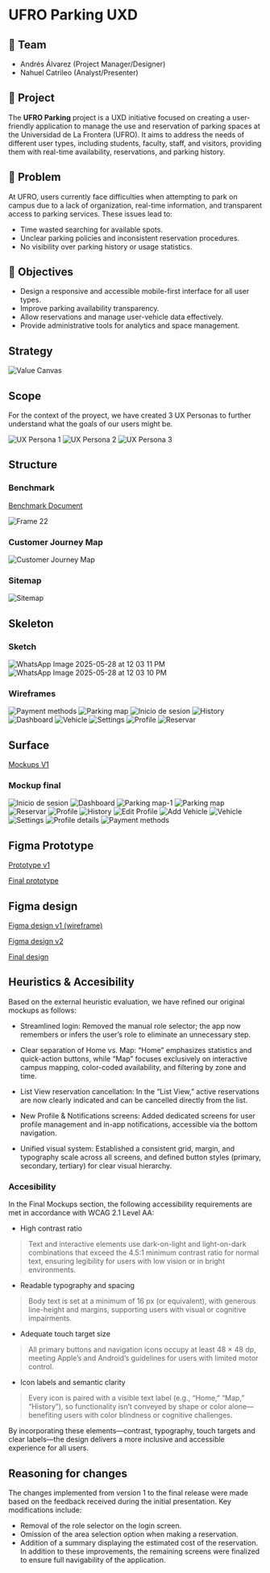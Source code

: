 # UFRO Parking UXD

## 👥 Team

- Andrés Álvarez (Project Manager/Designer)
- Nahuel Catrileo (Analyst/Presenter)

## 📱 Project

The **UFRO Parking** project is a UXD initiative focused on creating a user-friendly application to manage the use and reservation of parking spaces at the Universidad de La Frontera (UFRO). It aims to address the needs of different user types, including students, faculty, staff, and visitors, providing them with real-time availability, reservations, and parking history.

## 📌 Problem

At UFRO, users currently face difficulties when attempting to park on campus due to a lack of organization, real-time information, and transparent access to parking services. These issues lead to:

- Time wasted searching for available spots.
- Unclear parking policies and inconsistent reservation procedures.
- No visibility over parking history or usage statistics.

## 🎯 Objectives

- Design a responsive and accessible mobile-first interface for all user types.
- Improve parking availability transparency.
- Allow reservations and manage user-vehicle data effectively.
- Provide administrative tools for analytics and space management.

## Strategy
![Value Canvas](https://github.com/user-attachments/assets/9d1c3ce4-8adb-4c47-8a41-b6571ea13d40)

## Scope
For the context of the proyect, we have created 3 UX Personas to further understand what the goals of our users might be.

![UX Persona 1](https://github.com/user-attachments/assets/0effe138-e61c-4aba-9e4c-762e1a8eb952)
![UX Persona 2](https://github.com/user-attachments/assets/a242c078-ac9d-44ff-9635-0e1d222a7875)
![UX Persona 3](https://github.com/user-attachments/assets/77b59717-b943-4d75-8eeb-92c585b80ad0)

## Structure
### Benchmark
[Benchmark Document](https://github.com/andres-alvarez19/estacionamiento-ufro/blob/main/Brenchmark/Benchmark.md)

![Frame 22](https://github.com/user-attachments/assets/a602574e-b675-46a7-af9e-30522da95b01)

### Customer Journey Map

![Customer Journey Map](https://github.com/user-attachments/assets/c4e3d9cf-d491-437d-849a-5c190fe414f2)

### Sitemap

![Sitemap](https://github.com/user-attachments/assets/3dbaa369-bbce-49d5-876c-9eebc0eebf5e)

## Skeleton

### Sketch
![WhatsApp Image 2025-05-28 at 12 03 11 PM](https://github.com/user-attachments/assets/6e1a42fa-2c1d-41b7-b12f-ef04cdcfc03d)
![WhatsApp Image 2025-05-28 at 12 03 10 PM](https://github.com/user-attachments/assets/ae7f9a0c-bd08-4a29-9c7f-9acd82fef59b)

### Wireframes

![Payment methods](https://github.com/user-attachments/assets/8ed9ae9d-a041-42e9-93d0-3eeffb510863)
![Parking map](https://github.com/user-attachments/assets/626fc217-12d2-49cc-b4fc-64a2508a23b3)
![Inicio de sesion](https://github.com/user-attachments/assets/d88ec4df-76f9-4b34-b694-952f355c5c63)
![History](https://github.com/user-attachments/assets/2652463a-97d0-4b5c-a783-894410bc5883)
![Dashboard](https://github.com/user-attachments/assets/223ea867-1b63-49f3-9014-fdcab1cf1aa0)
![Vehicle](https://github.com/user-attachments/assets/8e57d150-d6a4-4c98-a2d1-25823a88c0a6)
![Settings](https://github.com/user-attachments/assets/0ff23741-f675-41ae-9a49-2c5581d0f8a3)
![Profile](https://github.com/user-attachments/assets/f8a8e800-3695-4c65-a66f-f17079d8579b)
![Reservar](https://github.com/user-attachments/assets/265585d4-a87a-43bb-930c-31511f301a88)


## Surface
[Mockups V1](https://github.com/andres-alvarez19/estacionamiento-ufro/blob/main/deliverables/Mockups/mockups.md)

### Mockup final

![Inicio de sesion](https://github.com/user-attachments/assets/bbdc73f5-a26c-4139-9fe6-e0db97bfda87)
![Dashboard](https://github.com/user-attachments/assets/5311a8b8-5741-4de6-8825-0c7d8857fd47)
![Parking map-1](https://github.com/user-attachments/assets/d9855faa-3226-4079-afb0-bed9e86070c5)
![Parking map](https://github.com/user-attachments/assets/5532be6d-05d8-40a8-9002-24939c006eb9)
![Reservar](https://github.com/user-attachments/assets/a4442844-a8d0-4255-b70f-80ea4ee7455e)
![Profile](https://github.com/user-attachments/assets/fed0cf09-e244-4abe-bfaa-921feba6c0f6)
![History](https://github.com/user-attachments/assets/3452443f-03e3-48b7-ba8f-7f42afc034df)
![Edit Profile](https://github.com/user-attachments/assets/bdca65e4-4ae4-418c-a9d5-a1ad53fc9078)
![Add Vehicle](https://github.com/user-attachments/assets/94e0986b-1462-4ccc-88da-029e30e0c305)
![Vehicle](https://github.com/user-attachments/assets/1f611532-ae68-4952-9109-03010cb45df9)
![Settings](https://github.com/user-attachments/assets/4b861147-9db2-4074-803d-2fc500b2c5d0)
![Profile details](https://github.com/user-attachments/assets/739a9e3d-1530-4782-8aeb-04a7364b0471)
![Payment methods](https://github.com/user-attachments/assets/d8bd0afe-56ee-460f-84fd-58021c292b75)


## Figma Prototype

[Prototype v1](https://www.figma.com/proto/dDiHP3pFwrYQTXsImSc0D3/Estacionamiento--Copia-?t=kIuuChnNYRwbB7uA-1&scaling=scale-down&content-scaling=fixed&page-id=0%3A1&node-id=1-2&starting-point-node-id=1%3A2)

[Final prototype](https://www.figma.com/proto/cnUjrah5jbOEpTv6TfGex0/Estacionamiento?t=0HZotCosbS20blOq-1&scaling=scale-down&content-scaling=fixed&page-id=0%3A1&node-id=1-2&starting-point-node-id=1%3A2)

## Figma design

[Figma design v1 (wireframe)](https://www.figma.com/design/9MYECD2RUertoHZJaU0aHO/Estacionamiento--Copia-?t=YDW704RKD1dITQdf-1)

[Figma design v2](https://www.figma.com/design/dDiHP3pFwrYQTXsImSc0D3/Estacionamiento--Copia-?t=YDW704RKD1dITQdf-1)

[Final design](https://www.figma.com/design/cnUjrah5jbOEpTv6TfGex0/Estacionamiento?t=YDW704RKD1dITQdf-1)


## Heuristics & Accesibility

Based on the external heuristic evaluation, we have refined our original mockups as follows:

- Streamlined login: Removed the manual role selector; the app now remembers or infers the user’s role to eliminate an unnecessary step.

- Clear separation of Home vs. Map: “Home” emphasizes statistics and quick-action buttons, while “Map” focuses exclusively on interactive campus mapping, color-coded availability, and filtering by zone and time.

- List View reservation cancellation: In the “List View,” active reservations are now clearly indicated and can be cancelled directly from the list.

- New Profile & Notifications screens: Added dedicated screens for user profile management and in-app notifications, accessible via the bottom navigation.

- Unified visual system: Established a consistent grid, margin, and typography scale across all screens, and defined button styles (primary, secondary, tertiary) for clear visual hierarchy.

### Accesibility
In the Final Mockups section, the following accessibility requirements are met in accordance with WCAG 2.1 Level AA:

- High contrast ratio
> Text and interactive elements use dark-on-light and light-on-dark combinations that exceed the 4.5:1 minimum contrast ratio for normal text, ensuring legibility for users with low vision or in bright environments.

- Readable typography and spacing
> Body text is set at a minimum of 16 px (or equivalent), with generous line-height and margins, supporting users with visual or cognitive impairments.

- Adequate touch target size
> All primary buttons and navigation icons occupy at least 48 × 48 dp, meeting Apple’s and Android’s guidelines for users with limited motor control.

- Icon labels and semantic clarity
> Every icon is paired with a visible text label (e.g., “Home,” “Map,” “History”), so functionality isn’t conveyed by shape or color alone—benefiting users with color blindness or cognitive challenges.

By incorporating these elements—contrast, typography, touch targets and clear labels—the design delivers a more inclusive and accessible experience for all users.

## Reasoning for changes

The changes implemented from version 1 to the final release were made based on the feedback received during the initial presentation. Key modifications include:
- Removal of the role selector on the login screen.
- Omission of the area selection option when making a reservation.
- Addition of a summary displaying the estimated cost of the reservation.
In addition to these improvements, the remaining screens were finalized to ensure full navigability of the application.
